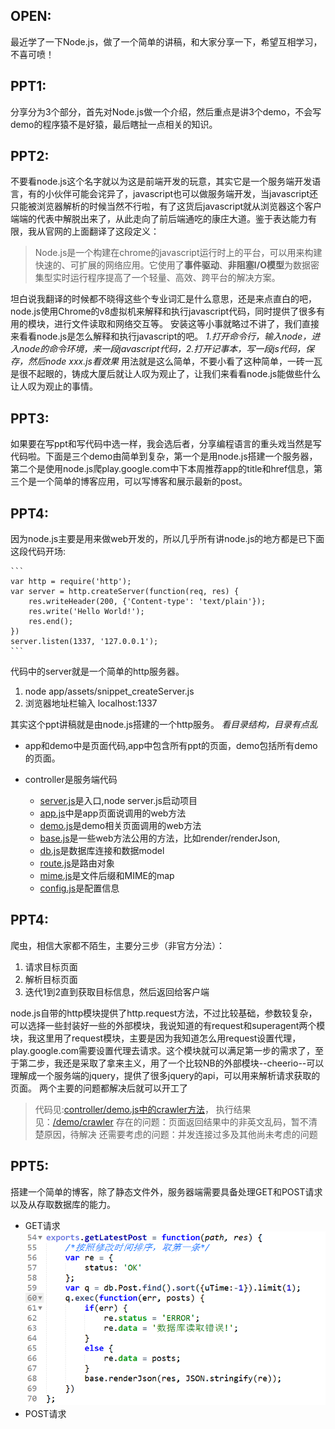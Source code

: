 
OPEN:
------
最近学了一下Node.js，做了一个简单的讲稿，和大家分享一下，希望互相学习，不喜可喷！

PPT1:
------
分享分为3个部分，首先对Node.js做一个介绍，然后重点是讲3个demo，不会写demo的程序猿不是好猿，最后瞎扯一点相关的知识。

PPT2:
------
不要看node.js这个名字就以为这是前端开发的玩意，其实它是一个服务端开发语言，有的小伙伴可能会诧异了，javascript也可以做服务端开发，当javascript还只能被浏览器解析的时候当然不行啦，有了这货后javascript就从浏览器这个客户端端的代表中解脱出来了，从此走向了前后端通吃的康庄大道。鉴于表达能力有限，我从官网的上面翻译了这段定义：
> Node.js是一个构建在chrome的javascript运行时上的平台，可以用来构建快速的、可扩展的网络应用。它使用了**事件驱动**、**非阻塞I/O模型**为数据密集型实时运行程序提高了一个轻量、高效、跨平台的解决方案。

坦白说我翻译的时候都不晓得这些个专业词汇是什么意思，还是来点直白的吧，node.js使用Chrome的v8虚拟机来解释和执行javascript代码，同时提供了很多有用的模块，进行文件读取和网络交互等。
安装这等小事就略过不讲了，我们直接来看看node.js是怎么解释和执行javascript的吧。
*1.打开命令行，输入node，进入node的命令环境，来一段javascript代码，2.打开记事本，写一段js代码，保存，然后node xxx.js看效果*
用法就是这么简单，不要小看了这种简单，一砖一瓦是很不起眼的，铸成大厦后就让人叹为观止了，让我们来看看node.js能做些什么让人叹为观止的事情。

PPT3:
-------
如果要在写ppt和写代码中选一样，我会选后者，分享编程语言的重头戏当然是写代码啦。下面是三个demo由简单到复杂，第一个是用node.js搭建一个服务器，第二个是使用node.js爬play.google.com中下本周推荐app的title和href信息，第三个是一个简单的博客应用，可以写博客和展示最新的post。

PPT4:
-------
因为node.js主要是用来做web开发的，所以几乎所有讲node.js的地方都是已下面这段代码开场:

    ```
    var http = require('http');
    var server = http.createServer(function(req, res) {
        res.writeHeader(200, {'Content-type': 'text/plain'});
        res.write('Hello World!');
        res.end();
    })
    server.listen(1337, '127.0.0.1');
    ```

代码中的server就是一个简单的http服务器。

1.   node app/assets/snippet_createServer.js
2.   浏览器地址栏输入 localhost:1337

其实这个ppt讲稿就是由node.js搭建的一个http服务。
*看目录结构，目录有点乱*

- app和demo中是页面代码,app中包含所有ppt的页面，demo包括所有demo的页面。
- controller是服务端代码
    
    - [server.js](/controller/server.js)是入口,node server.js启动项目
    - [app.js](/controller/app.js)中是app页面说调用的web方法
    - [demo.js](/controller/demo.js)是demo相关页面调用的web方法
    - [base.js](/controller/base.js)是一些web方法公用的方法，比如render/renderJson,
    - [db.js](/controller/db.js)是数据库连接和数据model
    - [route.js](/controller/route.js)是路由对象
    - [mime.js](/controller/mime.js)是文件后缀和MIME的map
    - [config.js](/controller/config.js)是配置信息

PPT4:
-------
爬虫，相信大家都不陌生，主要分三步（非官方分法）：

1.   请求目标页面
2.   解析目标页面
3.   迭代1到2直到获取目标信息，然后返回给客户端

node.js自带的http模块提供了http.request方法，不过比较基础，参数较复杂，可以选择一些封装好一些的外部模块，我说知道的有request和superagent两个模块，我这里用了request模块，主要是因为我知道怎么用request设置代理，play.google.com需要设置代理去请求。这个模块就可以满足第一步的需求了，至于第二步，我还是采取了拿来主义，用了一个比较NB的外部模块--cheerio--可以理解成一个服务端的jquery，提供了很多jquery的api，可以用来解析请求获取的页面。
两个主要的问题都解决后就可以开工了

> 代码见:[controller/demo.js中的crawler方法](/controller/demo.js)，
> 执行结果见：[/demo/crawler](/demo/crawler)
> 存在的问题：页面返回结果中的非英文乱码，暂不清楚原因，待解决
> 还需要考虑的问题：并发连接过多及其他尚未考虑的问题

PPT5:
-------
搭建一个简单的博客，除了静态文件外，服务器端需要具备处理GET和POST请求以及从存取数据库的能力。

- GET请求
![首页获取最新博客的方法](/app/assets/getLatestPost.png)
- POST请求
